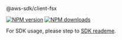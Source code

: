 @aws-sdk/client-fsx

[![NPM version](https://img.shields.io/npm/v/@aws-sdk/client-fsx/beta.svg)](https://www.npmjs.com/package/@aws-sdk/client-fsx)
[![NPM downloads](https://img.shields.io/npm/dm/@aws-sdk/client-fsx.svg)](https://www.npmjs.com/package/@aws-sdk/client-fsx)

For SDK usage, please step to [SDK reademe](https://github.com/aws/aws-sdk-js-v3).
